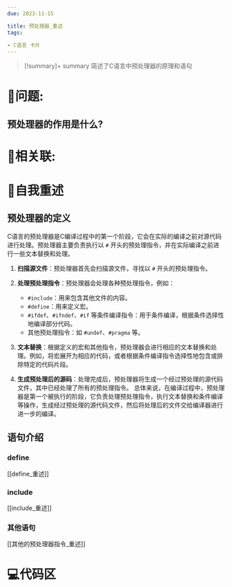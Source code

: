```yaml
---
due: 2023-11-15 

title: 预处理器_重述
tags:
 
- C语言 卡片
---
```



> [!summary]+ summary
> 简述了C语言中预处理器的原理和语句


# 🤔问题:
## 预处理器的作用是什么?




# 🤔相关联:




# 📘自我重述
## 预处理器的定义
C语言的预处理器是C编译过程中的第一个阶段，它会在实际的编译之前对源代码进行处理。预处理器主要负责执行以 `#` 开头的预处理指令，并在实际编译之前进行一些文本替换和处理。
1. **扫描源文件**：预处理器首先会扫描源文件，寻找以 `#` 开头的预处理指令。

2. **处理预处理指令**：预处理器会处理各种预处理指令，例如：
    - `#include`：用来包含其他文件的内容。
    - `#define`：用来定义宏。
    - `#ifdef`、`#ifndef`、`#if` 等条件编译指令：用于条件编译，根据条件选择性地编译部分代码。
    - 其他预处理指令：如 `#undef`、`#pragma` 等。

3. **文本替换**：根据定义的宏和其他指令，预处理器会进行相应的文本替换和处理。例如，将宏展开为相应的代码，或者根据条件编译指令选择性地包含或排除特定的代码片段。

4. **生成预处理后的源码**：处理完成后，预处理器将生成一个经过预处理的源代码文件，其中已经处理了所有的预处理指令。
总体来说，在编译过程中，预处理器是第一个被执行的阶段，它负责处理预处理指令，执行文本替换和条件编译等操作，生成经过预处理的源代码文件，然后将处理后的文件交给编译器进行进一步的编译。

## 语句介绍
### define
[[define_重述]]
### include
[[include_重述]]
### 其他语句
[[其他的预处理器指令_重述]]
# 💻代码区